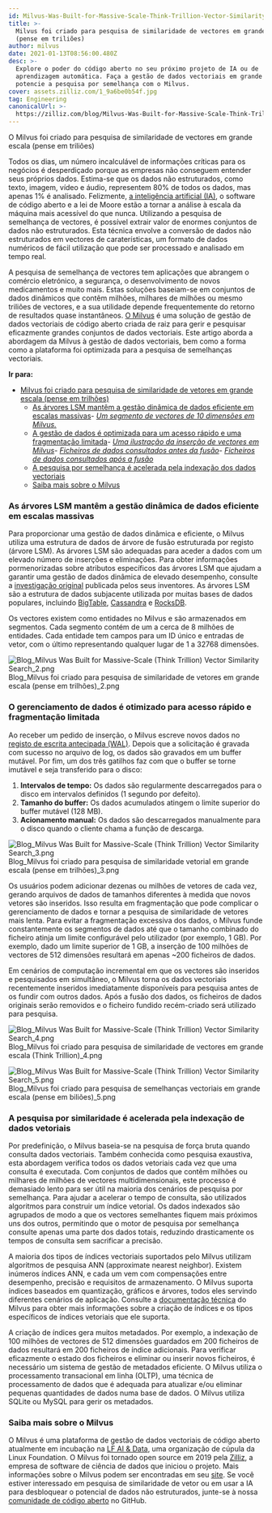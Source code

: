 ```yaml
---
id: Milvus-Was-Built-for-Massive-Scale-Think-Trillion-Vector-Similarity-Search.md
title: >-
  Milvus foi criado para pesquisa de similaridade de vectores em grande escala
  (pense em triliões)
author: milvus
date: 2021-01-13T08:56:00.480Z
desc: >-
  Explore o poder do código aberto no seu próximo projeto de IA ou de
  aprendizagem automática. Faça a gestão de dados vectoriais em grande escala e
  potencie a pesquisa por semelhança com o Milvus.
cover: assets.zilliz.com/1_9a6be0b54f.jpg
tag: Engineering
canonicalUrl: >-
  https://zilliz.com/blog/Milvus-Was-Built-for-Massive-Scale-Think-Trillion-Vector-Similarity-Search
---
```

<custom-h1>O Milvus foi criado para pesquisa de similaridade de vectores em grande escala (pense em triliões)</custom-h1><p>Todos os dias, um número incalculável de informações críticas para os negócios é desperdiçado porque as empresas não conseguem entender seus próprios dados. Estima-se que os dados não estruturados, como texto, imagem, vídeo e áudio, representem 80% de todos os dados, mas apenas 1% é analisado. Felizmente, <a href="https://medium.com/unstructured-data-service/the-easiest-way-to-search-among-1-billion-image-vectors-d6faf72e361f">a inteligência artificial (IA)</a>, o software de código aberto e a lei de Moore estão a tornar a análise à escala da máquina mais acessível do que nunca. Utilizando a pesquisa de semelhança de vectores, é possível extrair valor de enormes conjuntos de dados não estruturados. Esta técnica envolve a conversão de dados não estruturados em vectores de caraterísticas, um formato de dados numéricos de fácil utilização que pode ser processado e analisado em tempo real.</p>
<p>A pesquisa de semelhança de vectores tem aplicações que abrangem o comércio eletrónico, a segurança, o desenvolvimento de novos medicamentos e muito mais. Estas soluções baseiam-se em conjuntos de dados dinâmicos que contêm milhões, milhares de milhões ou mesmo triliões de vectores, e a sua utilidade depende frequentemente do retorno de resultados quase instantâneos. <a href="https://milvus.io/">O Milvus</a> é uma solução de gestão de dados vectoriais de código aberto criada de raiz para gerir e pesquisar eficazmente grandes conjuntos de dados vectoriais. Este artigo aborda a abordagem da Milvus à gestão de dados vectoriais, bem como a forma como a plataforma foi optimizada para a pesquisa de semelhanças vectoriais.</p>
<p><strong>Ir para:</strong></p>
<ul>
<li><a href="#milvus-was-built-for-massive-scale-think-trillion-vector-similarity-search">Milvus foi criado para pesquisa de similaridade de vetores em grande escala (pense em trilhões)</a><ul>
<li><a href="#lsm-trees-keep-dynamic-data-management-efficient-at-massive-scales">As árvores LSM mantêm a gestão dinâmica de dados eficiente em escalas massivas</a>- <a href="#a-segment-of-10-dimensional-vectors-in-milvus"><em>Um segmento de vectores de 10 dimensões em Milvus.</em></a></li>
<li><a href="#data-management-is-optimized-for-rapid-access-and-limited-fragmentation">A gestão de dados é optimizada para um acesso rápido e uma fragmentação limitada</a>- <a href="#an-illustration-of-inserting-vectors-in-milvus"><em>Uma ilustração da inserção de vectores em Milvus</em></a>- <a href="#queried-data-files-before-the-merge"><em>Ficheiros de dados consultados antes da fusão</em></a>- <a href="#queried-data-files-after-the-merge"><em>Ficheiros de dados consultados após a fusão</em></a></li>
<li><a href="#similarity-searched-is-accelerated-by-indexing-vector-data">A pesquisa por semelhança é acelerada pela indexação dos dados vectoriais</a></li>
<li><a href="#learn-more-about-milvus">Saiba mais sobre o Milvus</a></li>
</ul></li>
</ul>
<h3 id="LSM-trees-keep-dynamic-data-management-efficient-at-massive-scales" class="common-anchor-header">As árvores LSM mantêm a gestão dinâmica de dados eficiente em escalas massivas</h3><p>Para proporcionar uma gestão de dados dinâmica e eficiente, o Milvus utiliza uma estrutura de dados de árvore de fusão estruturada por registo (árvore LSM). As árvores LSM são adequadas para aceder a dados com um elevado número de inserções e eliminações. Para obter informações pormenorizadas sobre atributos específicos das árvores LSM que ajudam a garantir uma gestão de dados dinâmica de elevado desempenho, consulte a <a href="http://paperhub.s3.amazonaws.com/18e91eb4db2114a06ea614f0384f2784.pdf">investigação original</a> publicada pelos seus inventores. As árvores LSM são a estrutura de dados subjacente utilizada por muitas bases de dados populares, incluindo <a href="https://cloud.google.com/bigtable">BigTable</a>, <a href="https://cassandra.apache.org/">Cassandra</a> e <a href="https://rocksdb.org/">RocksDB</a>.</p>
<p>Os vectores existem como entidades no Milvus e são armazenados em segmentos. Cada segmento contém de um a cerca de 8 milhões de entidades. Cada entidade tem campos para um ID único e entradas de vetor, com o último representando qualquer lugar de 1 a 32768 dimensões.</p>
<p>
  
   <span class="img-wrapper"> <img translate="no" src="https://assets.zilliz.com/Blog_Milvus_Was_Built_for_Massive_Scale_Think_Trillion_Vector_Similarity_Search_2_492d31c7a0.png" alt="Blog_Milvus Was Built for Massive-Scale (Think Trillion) Vector Similarity Search_2.png" class="doc-image" id="blog_milvus-was-built-for-massive-scale-(think-trillion)-vector-similarity-search_2.png" />
   </span> <span class="img-wrapper"> <span>Blog_Milvus foi criado para pesquisa de similaridade de vetores em grande escala (pense em trilhões)_2.png</span> </span></p>
<h3 id="Data-management-is-optimized-for-rapid-access-and-limited-fragmentation" class="common-anchor-header">O gerenciamento de dados é otimizado para acesso rápido e fragmentação limitada</h3><p>Ao receber um pedido de inserção, o Milvus escreve novos dados no <a href="https://milvus.io/docs/v0.11.0/write_ahead_log.md">registo de escrita antecipada (WAL)</a>. Depois que a solicitação é gravada com sucesso no arquivo de log, os dados são gravados em um buffer mutável. Por fim, um dos três gatilhos faz com que o buffer se torne imutável e seja transferido para o disco:</p>
<ol>
<li><strong>Intervalos de tempo:</strong> Os dados são regularmente descarregados para o disco em intervalos definidos (1 segundo por defeito).</li>
<li><strong>Tamanho do buffer:</strong> Os dados acumulados atingem o limite superior do buffer mutável (128 MB).</li>
<li><strong>Acionamento manual:</strong> Os dados são descarregados manualmente para o disco quando o cliente chama a função de descarga.</li>
</ol>
<p>
  
   <span class="img-wrapper"> <img translate="no" src="https://assets.zilliz.com/Blog_Milvus_Was_Built_for_Massive_Scale_Think_Trillion_Vector_Similarity_Search_3_852dc2c9bb.png" alt="Blog_Milvus Was Built for Massive-Scale (Think Trillion) Vector Similarity Search_3.png" class="doc-image" id="blog_milvus-was-built-for-massive-scale-(think-trillion)-vector-similarity-search_3.png" />
   </span> <span class="img-wrapper"> <span>Blog_Milvus foi criado para pesquisa de similaridade vetorial em grande escala (pense em trilhões)_3.png</span> </span></p>
<p>Os usuários podem adicionar dezenas ou milhões de vetores de cada vez, gerando arquivos de dados de tamanhos diferentes à medida que novos vetores são inseridos. Isso resulta em fragmentação que pode complicar o gerenciamento de dados e tornar a pesquisa de similaridade de vetores mais lenta. Para evitar a fragmentação excessiva dos dados, o Milvus funde constantemente os segmentos de dados até que o tamanho combinado do ficheiro atinja um limite configurável pelo utilizador (por exemplo, 1 GB). Por exemplo, dado um limite superior de 1 GB, a inserção de 100 milhões de vectores de 512 dimensões resultará em apenas ~200 ficheiros de dados.</p>
<p>Em cenários de computação incremental em que os vectores são inseridos e pesquisados em simultâneo, o Milvus torna os dados vectoriais recentemente inseridos imediatamente disponíveis para pesquisa antes de os fundir com outros dados. Após a fusão dos dados, os ficheiros de dados originais serão removidos e o ficheiro fundido recém-criado será utilizado para pesquisa.</p>
<p>
  
   <span class="img-wrapper"> <img translate="no" src="https://assets.zilliz.com/Blog_Milvus_Was_Built_for_Massive_Scale_Think_Trillion_Vector_Similarity_Search_4_6bef3d914c.png" alt="Blog_Milvus Was Built for Massive-Scale (Think Trillion) Vector Similarity Search_4.png" class="doc-image" id="blog_milvus-was-built-for-massive-scale-(think-trillion)-vector-similarity-search_4.png" />
   </span> <span class="img-wrapper"> <span>Blog_Milvus foi criado para pesquisa de similaridade de vectores em grande escala (Think Trillion)_4.png</span> </span></p>
<p>
  
   <span class="img-wrapper"> <img translate="no" src="https://assets.zilliz.com/Blog_Milvus_Was_Built_for_Massive_Scale_Think_Trillion_Vector_Similarity_Search_5_3851c2d789.png" alt="Blog_Milvus Was Built for Massive-Scale (Think Trillion) Vector Similarity Search_5.png" class="doc-image" id="blog_milvus-was-built-for-massive-scale-(think-trillion)-vector-similarity-search_5.png" />
   </span> <span class="img-wrapper"> <span>Blog_Milvus foi criado para pesquisa de semelhanças vectoriais em grande escala (pense em biliões)_5.png</span> </span></p>
<h3 id="Similarity-searched-is-accelerated-by-indexing-vector-data" class="common-anchor-header">A pesquisa por similaridade é acelerada pela indexação de dados vetoriais</h3><p>Por predefinição, o Milvus baseia-se na pesquisa de força bruta quando consulta dados vectoriais. Também conhecida como pesquisa exaustiva, esta abordagem verifica todos os dados vetoriais cada vez que uma consulta é executada. Com conjuntos de dados que contêm milhões ou milhares de milhões de vectores multidimensionais, este processo é demasiado lento para ser útil na maioria dos cenários de pesquisa por semelhança. Para ajudar a acelerar o tempo de consulta, são utilizados algoritmos para construir um índice vetorial. Os dados indexados são agrupados de modo a que os vectores semelhantes fiquem mais próximos uns dos outros, permitindo que o motor de pesquisa por semelhança consulte apenas uma parte dos dados totais, reduzindo drasticamente os tempos de consulta sem sacrificar a precisão.</p>
<p>A maioria dos tipos de índices vectoriais suportados pelo Milvus utilizam algoritmos de pesquisa ANN (approximate nearest neighbor). Existem inúmeros índices ANN, e cada um vem com compensações entre desempenho, precisão e requisitos de armazenamento. O Milvus suporta índices baseados em quantização, gráficos e árvores, todos eles servindo diferentes cenários de aplicação. Consulte a <a href="https://milvus.io/docs/v0.11.0/index.md#CPU">documentação técnica</a> do Milvus para obter mais informações sobre a criação de índices e os tipos específicos de índices vetoriais que ele suporta.</p>
<p>A criação de índices gera muitos metadados. Por exemplo, a indexação de 100 milhões de vectores de 512 dimensões guardados em 200 ficheiros de dados resultará em 200 ficheiros de índice adicionais. Para verificar eficazmente o estado dos ficheiros e eliminar ou inserir novos ficheiros, é necessário um sistema de gestão de metadados eficiente. O Milvus utiliza o processamento transacional em linha (OLTP), uma técnica de processamento de dados que é adequada para atualizar e/ou eliminar pequenas quantidades de dados numa base de dados. O Milvus utiliza SQLite ou MySQL para gerir os metadados.</p>
<h3 id="Learn-more-about-Milvus" class="common-anchor-header">Saiba mais sobre o Milvus</h3><p>O Milvus é uma plataforma de gestão de dados vectoriais de código aberto atualmente em incubação na <a href="https://lfaidata.foundation/">LF AI &amp; Data</a>, uma organização de cúpula da Linux Foundation. O Milvus foi tornado open source em 2019 pela <a href="https://zilliz.com">Zilliz</a>, a empresa de software de ciência de dados que iniciou o projeto. Mais informações sobre o Milvus podem ser encontradas em seu <a href="https://milvus.io/">site</a>. Se você estiver interessado em pesquisa de similaridade de vetor ou em usar a IA para desbloquear o potencial de dados não estruturados, junte-se à nossa <a href="https://github.com/milvus-io">comunidade de código aberto</a> no GitHub.</p>
